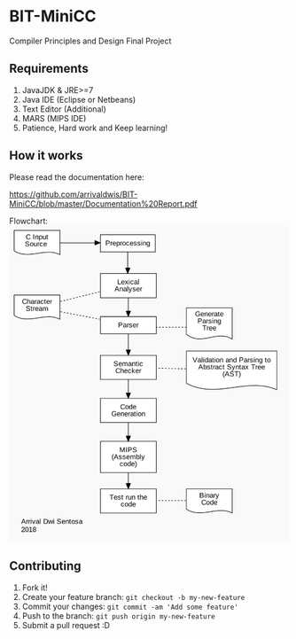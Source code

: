 # BIT-MiniCC
Compiler Principles and Design Final Project

## Requirements
1. JavaJDK & JRE>=7 
2. Java IDE (Eclipse or Netbeans)
3. Text Editor (Additional)
4. MARS (MIPS IDE)
5. Patience, Hard work and Keep learning!

## How it works
Please read the documentation here: 

https://github.com/arrivaldwis/BIT-MiniCC/blob/master/Documentation%20Report.pdf

Flowchart:
![alt tag](https://github.com/arrivaldwis/BIT-MiniCC/blob/master/doc/Flow.png?raw=true)

## Contributing
1. Fork it!
2. Create your feature branch: `git checkout -b my-new-feature`
3. Commit your changes: `git commit -am 'Add some feature'`
4. Push to the branch: `git push origin my-new-feature`
5. Submit a pull request :D
